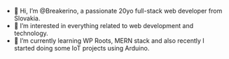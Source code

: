 - 👋 Hi, I’m @Breakerino, a passionate 20yo full-stack web developer from Slovakia.
- 👀 I’m interested in everything related to web development and technology.
- 🌱 I’m currently learning WP Roots, MERN stack and also recently I started doing some IoT projects using Arduino.
